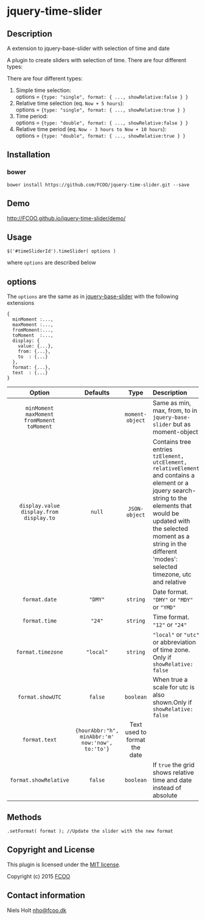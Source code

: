 # jquery-time-slider

## Description
A extension to jquery-base-slider with selection of time and date

A plugin to create sliders with selection of time. 
There are four different types:

There are four different types:

1. Simple time selection: <br>options = `{type: "single", format: { ..., showRelative:false } }`
2. Relative time selection (eq. `Now + 5 hours`): <br>options = `{type: "single", format: { ..., showRelative:true } }`
3. Time period:<br>options = `{type: "double", format: { ..., showRelative:false } }` 
4. Relative time period (eq. `Now - 3 hours to Now + 10 hours`): <br>options = `{type: "double", format: { ..., showRelative:true } }`
 
## Installation
### bower
`bower install https://github.com/FCOO/jquery-time-slider.git --save`

## Demo
http://FCOO.github.io/jquery-time-slider/demo/ 

## Usage
    $('#timeSliderId').timeSlider( options )

where `options` are described below

## options

The `options` are the same as in [jquery-base-slider](https://github.com/FCOO/jquery-base-slider) with the following extensions 

	{
	  minMoment :...,
	  maxMoment :..., 
	  fromMoment:...,
	  toMoment  :...,
	  display: {
		value: {...},
		from: {...},
		to  : {...}
      },	
	  format: {...},
	  text  : {...}
	}
   

| Option | Defaults | Type | Description |
| :--: | :--: | :--: | :-- |
| `minMoment`<br>`maxMoment`<br>`fromMoment`<br>`toMoment` | | `moment-object` | Same as min, max, from, to in `jquery-base-slider` but as moment-object |
| `display.value`<br>`display.from`<br>`display.to` | `null` | `JSON-object` | Contains tree entries `tzElement, utcElement, relativeElement` and contains a element or a jquery search-string to the elements that would be updated with the selected moment as a string in the different 'modes': selected timezone, utc and relative  | 
| `format.date` | `"DMY"` | `string` | Date format. `"DMY"` or `"MDY"` or `"YMD"` |
| `format.time` | `"24"` | `string` | Time format. `"12"` or `"24"` |
| `format.timezone` | `"local"` | `string` | `"local"` or `"utc"` or abbreviation of time zone. Only if `showRelative: false` |
| `format.showUTC` | `false` | `boolean` | When true a scale for utc is also shown.Only if `showRelative: false` |
| `format.text` | `{hourAbbr:"h",`<br>`minAbbr:'m'`<br>`now:'now',`<br>`to:'to'}` | Text used to format the date |
| `format.showRelative` | `false` | `boolean` | If `true` the grid shows relative time and date instead of absolute |


## Methods
	.setFormat( format ); //Update the slider with the new format

## Copyright and License
This plugin is licensed under the [MIT license](https://github.com/FCOO/jquery-time-slider/LICENSE).

Copyright (c) 2015 [FCOO](https://github.com/FCOO)

## Contact information

Niels Holt nho@fcoo.dk

